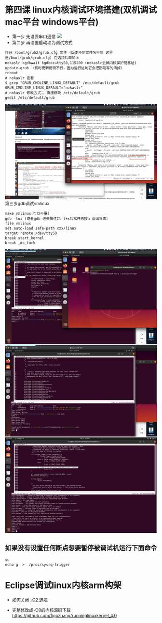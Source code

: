 # 第四课 linux内核调试环境搭建(双机调试 mac平台 windows平台)
* 第一步 先设置串口通信
![](./images/1.png)
* 第二步 再设置启动项为调试方式
```
打开 /boot/grub2/grub.cfg ⽂件 (版本不同文件名不同 这里是/boot/grub/grub.cfg) 在选项后面加上
nokaslr kgdbwait kgdboc=ttyS0,115200 (nokaslr去掉内核保护随基址)
update-grub （有时更新反而不行，因为运行这句它会把刚刚写的清掉）
reboot 
# nokaslr 查看
$ grep "GRUB_CMDLINE_LINUX_DEFAULT" /etc/default/grub
GRUB_CMDLINE_LINUX_DEFAULT="nokaslr"
# nokaslr 修改方式二 直接修改 /etc/default/grub
gedit /etc/default/grub
```
![](./images/0.png)
第三步gdb调试vmlinux
```
make vmlinux(可以不要)
gdb -tui (或者gdb 进去按住Ctrl+x后松开再按a 调出界面）
file vmlinux
set auto-load safe-path xxx/linux
target remote /dev/ttyS0
break start_kernel
break _do_fork
```
![](./images/2.png)
![](./images/3.png)
![](./images/4.png)
## 如果没有设置任何断点想要暂停被调试机运行下面命令
```
su
echo g  >  /proc/sysrq-trigger
```

# Eclipse调试linux内核arm构架

* 如何关闭 [-O2 选项](http://www.lenky.info/archives/2013/03/2238)

* 完整修改成-O0的内核源码下载 https://github.com/figozhang/runninglinuxkernel_4.0
 
